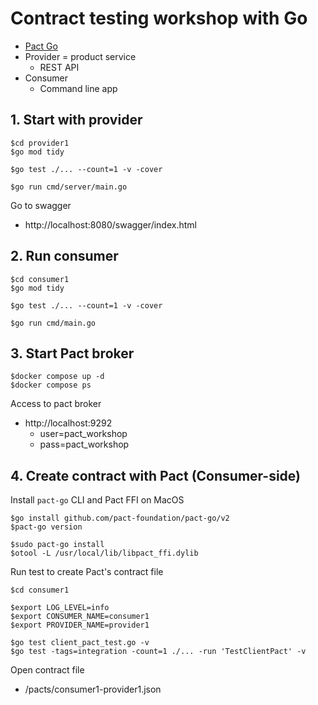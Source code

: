 # Contract testing workshop with Go
* [Pact Go](https://github.com/pact-foundation/pact-go)
* Provider = product service
  * REST API
* Consumer
  * Command line app


## 1. Start with provider
```
$cd provider1
$go mod tidy

$go test ./... --count=1 -v -cover

$go run cmd/server/main.go
```

Go to swagger 
* http://localhost:8080/swagger/index.html


## 2. Run consumer
```
$cd consumer1
$go mod tidy

$go test ./... --count=1 -v -cover

$go run cmd/main.go
```

## 3. Start Pact broker
```
$docker compose up -d
$docker compose ps
```

Access to pact broker
* http://localhost:9292
  * user=pact_workshop
  * pass=pact_workshop

## 4. Create contract with Pact (Consumer-side)



Install `pact-go` CLI and Pact FFI on MacOS
```
$go install github.com/pact-foundation/pact-go/v2
$pact-go version

$sudo pact-go install
$otool -L /usr/local/lib/libpact_ffi.dylib
```

Run test to create Pact's contract file
```
$cd consumer1

$export LOG_LEVEL=info 
$export CONSUMER_NAME=consumer1
$export PROVIDER_NAME=provider1

$go test client_pact_test.go -v
$go test -tags=integration -count=1 ./... -run 'TestClientPact' -v
```

Open contract file
* /pacts/consumer1-provider1.json